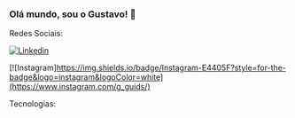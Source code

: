 ### Olá mundo, sou o Gustavo! 💪

Redes Sociais:

[![Linkedin](https://img.shields.io/badge/LinkedIn-0077B5?style=for-the-badge&logo=linkedin&logoColor=white)](https://www.linkedin.com/in/gustavo-guilherme-damasceno-b2a07b255/)

[![Instagram]https://img.shields.io/badge/Instagram-E4405F?style=for-the-badge&logo=instagram&logoColor=white](https://www.instagram.com/g_guids/)

Tecnologias:


